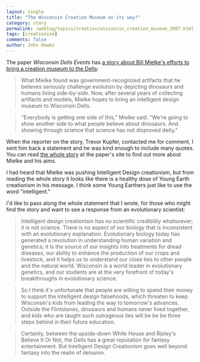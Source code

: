 ```yaml
---
layout: single 
title: "The Wisconsin Creation Museum on its way?" 
category: story
permalink: /weblog/topics/creation/wisconsin_creation_museum_2007.html
tags: [creationism] 
comments: false 
author: John Hawks 
---
```



<p>
The paper <i>Wisconsin Dells Events</i> has <a href="http://www.wiscnews.com/wde/news/247209">a story about Bill Mielke's efforts to bring a creation museum to the Dells</a>: 
</p>

<blockquote>What Mielke found was government-recognized artifacts that he believes seriously challenge evolution by depicting dinosaurs and humans living side-by-side. Now, after several years of collecting artifacts and models, Mielke hopes to bring an intelligent design museum to Wisconsin Dells.</blockquote>

<blockquote>"Everybody is getting one side of this," Mielke said. "We're going to show another side to what people believe about dinosaurs. And showing through science that science has not disproved deity."</blockquote>

<p>
When the reporter on the story, Trevor Kupfer, contacted me for comment, I sent him back a statement and he was kind enough to include many quotes. You can read <a href="http://www.wiscnews.com/wde/news/247209">the whole story</a> at the paper's site to find out more about Mielke and his aims. 
</p>

<p>
I had heard that Mielke was pushing Intelligent Design creationism, but from reading the whole story it looks like there is a healthy dose of Young Earth creationism in his message. I think some Young Earthers just like to use the word "intelligent." 
</p>

<p>
I'd like to pass along the whole statement that I wrote, for those who might find the story and want to see a response from an evolutionary scientist:
</p>

<blockquote>Intelligent design creationism has no scientific credibility whatsoever; it is not science. There is no aspect of our biology that is inconsistent with an evolutionary explanation. Evolutionary biology today has generated a revolution in understanding human variation and genetics; it is the source of our insights into treatments for dread diseases, our ability to enhance the production of our crops and livestock, and it helps us to understand our close ties to other people and the natural world. Wisconsin is a world leader in evolutionary genetics, and our students are at the very forefront of today's breakthroughs in evolutionary science.</blockquote>

<blockquote>So I think it's unfortunate that people are willing to spend their money to support the intelligent design falsehoods, which threaten to keep Wisconsin's kids from leading the way to tomorrow's advances. Outside the Flintstones, dinosaurs and humans never lived together, and kids who are taught such outrageous lies will be be be three steps behind in their future education.</blockquote>

<blockquote>Certainly, between the upside-down White House and Ripley's Believe It Or Not, the Dells has a great reputation for fantasy entertainment. But Intelligent Design Creationism goes well beyond fantasy into the realm of delusion.</blockquote>



